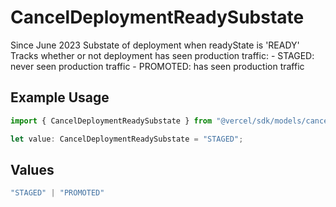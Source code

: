 # CancelDeploymentReadySubstate

Since June 2023 Substate of deployment when readyState is 'READY' Tracks whether or not deployment has seen production traffic: - STAGED: never seen production traffic - PROMOTED: has seen production traffic

## Example Usage

```typescript
import { CancelDeploymentReadySubstate } from "@vercel/sdk/models/canceldeploymentop.js";

let value: CancelDeploymentReadySubstate = "STAGED";
```

## Values

```typescript
"STAGED" | "PROMOTED"
```